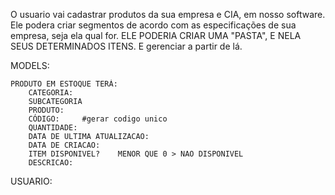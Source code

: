 O usuario vai cadastrar produtos da sua empresa e CIA, em nosso software.
    Ele podera criar segmentos de acordo com as especificações de sua empresa, seja ela qual for.
    ELE PODERIA CRIAR UMA "PASTA", E NELA SEUS DETERMINADOS ITENS. E gerenciar a partir de lá.

MODELS:

    PRODUTO EM ESTOQUE TERÁ:
        CATEGORIA:  
        SUBCATEGORIA
        PRODUTO:
        CÓDIGO:     #gerar codigo unico
        QUANTIDADE: 
        DATA DE ULTIMA ATUALIZACAO:
        DATA DE CRIACAO:
        ITEM DISPONIVEL?    MENOR QUE 0 > NAO DISPONIVEL
        DESCRICAO:


USUARIO:
    
 





